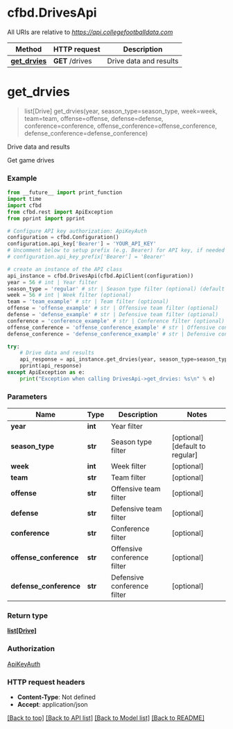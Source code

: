 # cfbd.DrivesApi

All URIs are relative to *https://api.collegefootballdata.com*

Method | HTTP request | Description
------------- | ------------- | -------------
[**get_drvies**](DrivesApi.md#get_drvies) | **GET** /drives | Drive data and results


# **get_drvies**
> list[Drive] get_drvies(year, season_type=season_type, week=week, team=team, offense=offense, defense=defense, conference=conference, offense_conference=offense_conference, defense_conference=defense_conference)

Drive data and results

Get game drives

### Example
```python
from __future__ import print_function
import time
import cfbd
from cfbd.rest import ApiException
from pprint import pprint

# Configure API key authorization: ApiKeyAuth
configuration = cfbd.Configuration()
configuration.api_key['Bearer'] = 'YOUR_API_KEY'
# Uncomment below to setup prefix (e.g. Bearer) for API key, if needed
# configuration.api_key_prefix['Bearer'] = 'Bearer'

# create an instance of the API class
api_instance = cfbd.DrivesApi(cfbd.ApiClient(configuration))
year = 56 # int | Year filter
season_type = 'regular' # str | Season type filter (optional) (default to regular)
week = 56 # int | Week filter (optional)
team = 'team_example' # str | Team filter (optional)
offense = 'offense_example' # str | Offensive team filter (optional)
defense = 'defense_example' # str | Defensive team filter (optional)
conference = 'conference_example' # str | Conference filter (optional)
offense_conference = 'offense_conference_example' # str | Offensive conference filter (optional)
defense_conference = 'defense_conference_example' # str | Defensive conference filter (optional)

try:
    # Drive data and results
    api_response = api_instance.get_drvies(year, season_type=season_type, week=week, team=team, offense=offense, defense=defense, conference=conference, offense_conference=offense_conference, defense_conference=defense_conference)
    pprint(api_response)
except ApiException as e:
    print("Exception when calling DrivesApi->get_drvies: %s\n" % e)
```

### Parameters

Name | Type | Description  | Notes
------------- | ------------- | ------------- | -------------
 **year** | **int**| Year filter | 
 **season_type** | **str**| Season type filter | [optional] [default to regular]
 **week** | **int**| Week filter | [optional] 
 **team** | **str**| Team filter | [optional] 
 **offense** | **str**| Offensive team filter | [optional] 
 **defense** | **str**| Defensive team filter | [optional] 
 **conference** | **str**| Conference filter | [optional] 
 **offense_conference** | **str**| Offensive conference filter | [optional] 
 **defense_conference** | **str**| Defensive conference filter | [optional] 

### Return type

[**list[Drive]**](Drive.md)

### Authorization

[ApiKeyAuth](../README.md#ApiKeyAuth)

### HTTP request headers

 - **Content-Type**: Not defined
 - **Accept**: application/json

[[Back to top]](#) [[Back to API list]](../README.md#documentation-for-api-endpoints) [[Back to Model list]](../README.md#documentation-for-models) [[Back to README]](../README.md)

